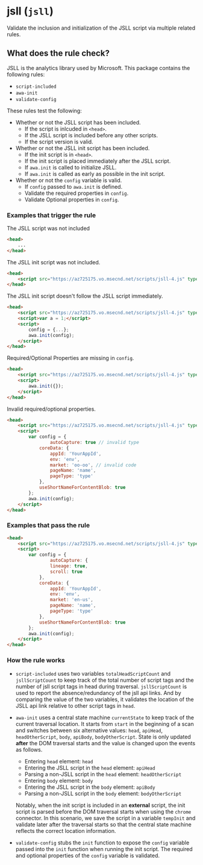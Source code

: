 # jsll (`jsll`)

Validate the inclusion and initialization of the JSLL script via
multiple related rules.

## What does the rule check?

JSLL is the analytics library used by Microsoft. This package
contains the following rules:

* `script-included`
* `awa-init`
* `validate-config`

These rules test the following:

* Whether or not the JSLL script has been included.
  * If the script is inlcuded in `<head>`.
  * If the JSLL script is included before any other scripts.
  * If the script version is valid.
* Whether or not the JSLL init script has been included.
  * If the init script is in `<head>`.
  * If the init script is placed immediately after the JSLL script.
  * If `awa.init` is called to initialize JSLL.
  * If `awa.init` is called as early as possible in the init script.
* Whether or not the `config` variable is valid.
  * If `config` passed to `awa.init` is defined.
  * Validate the required properties in `config`.
  * Validate Optional properties in `config`.

### Examples that **trigger** the rule

The JSLL script was not included

```html
<head>
    ...
</head>
```

The JSLL init script was not included.

```html
<head>
    <script src="https://az725175.vo.msecnd.net/scripts/jsll-4.js" type="text/javascript"></script>
</head>
```

The JSLL init script doesn't follow the JSLL script immediately.

```html
<head>
    <script src="https://az725175.vo.msecnd.net/scripts/jsll-4.js" type="text/javascript"></script>
    <script>var a = 1;</script>
    <script>
        config = {...};
        awa.init(config);
    </script>
</head>
```

Required/Optional Properties are missing in `config`.

```html
<head>
    <script src="https://az725175.vo.msecnd.net/scripts/jsll-4.js" type="text/javascript"></script>
    <script>
        awa.init({});
    </script>
</head>
```

Invalid required/optional properties.

```html
<head>
    <script src="https://az725175.vo.msecnd.net/scripts/jsll-4.js" type="text/javascript"></script>
    <script>
        var config = {
                autoCapture: true // invalid type
            coreData: {
                appId: 'YourAppId',
                env: 'env',
                market: 'oo-oo', // invalid code
                pageName: 'name',
                pageType: 'type'
            },
            useShortNameForContentBlob: true
        };
        awa.init(config);
    </script>
</head>
```

### Examples that **pass** the rule

```html
<head>
    <script src="https://az725175.vo.msecnd.net/scripts/jsll-4.js" type="text/javascript"></script>
    <script>
        var config = {
                autoCapture: {
                lineage: true,
                scroll: true
            },
            coreData: {
                appId: 'YourAppId',
                env: 'env',
                market: 'en-us',
                pageName: 'name',
                pageType: 'type'
            },
            useShortNameForContentBlob: true
        };
        awa.init(config);
    </script>
</head>
```

### How the rule works

* `script-included` uses two variables `totalHeadScriptCount` and
  `jsllScriptCount` to keep track of the total number of script tags and the
  number of jsll script tags in head during traversal. `jsllScriptCount` is used
  to report the absence/redundancy of the jsll api links. And by comparing the
  value of the two variables, it validates the location of the JSLL api link
  relative to other script tags in `head`.

* `awa-init` uses a central state machine `currentState` to keep track of
  the current traversal location. It starts from `start` in the beginning of a
  scan and switches between six alternative values: `head`, `apiHead`,
  `headOtherScript`, `body`, `apiBody`, `bodyOtherScript`. State is only updated
  **after** the DOM traversal starts and the value is changed upon the events as
  follows.

  * Entering `head` element: `head`
  * Entering the JSLL script in the `head` element: `apiHead`
  * Parsing a non-JSLL script in the `head` element: `headOtherScript`
  * Entering `body` element: `body`
  * Entering the JSLL script in the `body` element: `apiBody`
  * Parsing a non-JSLL script in the `body` element: `bodyOtherScript`

  Notably, when the init script is included in an **external** script, the init
  script is parsed before the DOM traversal starts when using the `chrome`
  connector. In this scenario, we save the script in a variable `tempInit` and
  validate later after the traversal starts so that the central state machine
  reflects the correct location information.

* `validate-config` stubs the `init` function to expose the `config`
  variable passed into the `init` function when running the init script. The
  required and optional properties of the `config` variable is validated.
